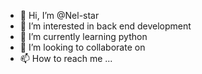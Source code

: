 - 👋 Hi, I’m @Nel-star
- 👀 I’m interested in back end development
- 🌱 I’m currently learning python
- 💞️ I’m looking to collaborate on 
- 📫 How to reach me ...

<!---
Nel-star/Nel-star is a ✨ special ✨ repository because its `README.md` (this file) appears on your GitHub profile.
You can click the Preview link to take a look at your changes.
--->
